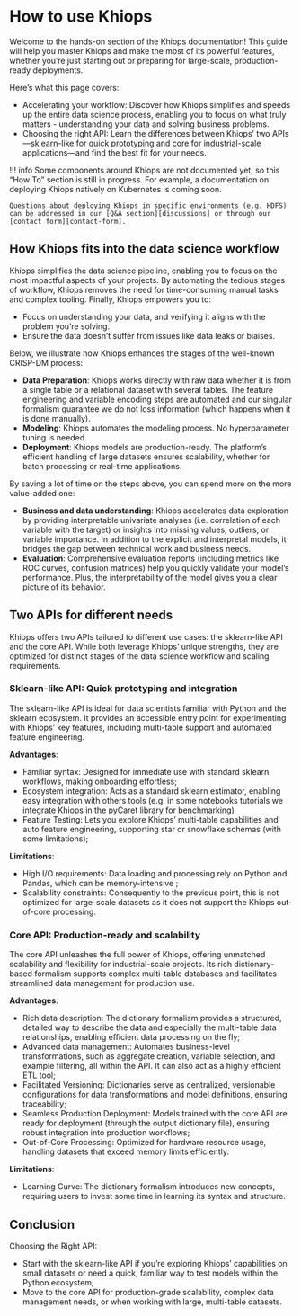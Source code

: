 # How to use Khiops

Welcome to the hands-on section of the Khiops documentation! This guide will help you master Khiops and make the most of its powerful features, whether you’re just starting out or preparing for large-scale, production-ready deployments.

Here’s what this page covers:

- Accelerating your workflow: Discover how Khiops simplifies and speeds up the entire data science process, enabling you to focus on what truly matters - understanding your data and solving business problems.
- Choosing the right API: Learn the differences between Khiops’ two APIs —sklearn-like for quick prototyping and core for industrial-scale applications—and find the best fit for your needs.

!!! info
    Some components around Khiops are not documented yet, so this “How To” section is still in progress. For example, a documentation on deploying Khiops natively on Kubernetes is coming soon. 
    
    Questions about deploying Khiops in specific environments (e.g. HDFS) can be addressed in our [Q&A section][discussions] or through our [contact form][contact-form].

[contact-form]: contact.md
[discussions]: https://github.com/orgs/KhiopsML/discussions

## How Khiops fits into the data science workflow

Khiops simplifies the data science pipeline, enabling you to focus on the most impactful aspects of your projects. By automating the tedious stages of workflow, Khiops removes the need for time-consuming manual tasks and complex tooling. Finally, Khiops empowers you to:

- Focus on understanding your data, and verifying it aligns with the problem you’re solving.
- Ensure the data doesn’t suffer from issues like data leaks or biaises.

Below, we illustrate how Khiops enhances the stages of the well-known CRISP-DM process:

- **Data Preparation**: Khiops works directly with raw data whether it is from a single table or a relational dataset with several tables. The feature engineering and variable encoding steps are automated and our singular formalism guarantee we do not loss information (which happens when it is done manually).
- **Modeling**: Khiops automates the modeling process. No hyperparameter tuning is needed.
- **Deployment**: Khiops models are production-ready. The platform’s efficient handling of large datasets ensures scalability, whether for batch processing or real-time applications.

By saving a lot of time on the steps above, you can spend more on the more value-added one:

- **Business and data understanding**: Khiops accelerates data exploration by providing interpretable univariate analyses (i.e. correlation of each variable with the target) or insights into missing values, outliers, or variable importance. In addition to the explicit and interpretal models, it bridges the gap between technical work and business needs.
- **Evaluation**: Comprehensive evaluation reports (including metrics like ROC curves, confusion matrices) help you quickly validate your model’s performance. Plus, the interpretability of the model gives you a clear picture of its behavior.

## Two APIs for different needs

Khiops offers two APIs tailored to different use cases: the sklearn-like API and the core API. While both leverage Khiops’ unique strengths, they are optimized for distinct stages of the data science workflow and scaling requirements.

### Sklearn-like API: Quick prototyping and integration

The sklearn-like API is ideal for data scientists familiar with Python and the sklearn ecosystem. It provides an accessible entry point for experimenting with Khiops’ key features, including multi-table support and automated feature engineering.

**Advantages**:

- Familiar syntax: Designed for immediate use with standard sklearn workflows, making onboarding effortless;
- Ecosystem integration: Acts as a standard sklearn estimator, enabling easy integration with others tools (e.g. in some notebooks tutorials we integrate Khiops in the pyCaret library for benchmarking)
- Feature Testing: Lets you explore Khiops’ multi-table capabilities and auto feature engineering, supporting star or snowflake schemas (with some limitations);

**Limitations**:

- High I/O requirements: Data loading and processing rely on Python and Pandas, which can be memory-intensive ;
- Scalability constraints: Consequently to the previous point, this is not optimized for large-scale datasets as it does not support the Khiops out-of-core processing.

### Core API: Production-ready and scalability

The core API unleashes the full power of Khiops, offering unmatched scalability and flexibility for industrial-scale projects. Its rich dictionary-based formalism supports complex multi-table databases and facilitates streamlined data management for production use.

**Advantages**:

- Rich data description: The dictionary formalism provides a structured, detailed way to describe the data and especially the multi-table data relationships, enabling efficient data processing on the fly;
- Advanced data management: Automates business-level transformations, such as aggregate creation, variable selection, and example filtering, all within the API. It can also act as a highly efficient ETL tool;
- Facilitated Versioning: Dictionaries serve as centralized, versionable configurations for data transformations and model definitions, ensuring traceability;
- Seamless Production Deployment: Models trained with the core API are ready for deployment (through the output dictionary file), ensuring robust integration into production workflows;
- Out-of-Core Processing: Optimized for hardware resource usage, handling datasets that exceed memory limits efficiently.

**Limitations**:

- Learning Curve: The dictionary formalism introduces new concepts, requiring users to invest some time in learning its syntax and structure.

## Conclusion

Choosing the Right API:

- Start with the sklearn-like API if you’re exploring Khiops’ capabilities on small datasets or need a quick, familiar way to test models within the Python ecosystem;
- Move to the core API for production-grade scalability, complex data management needs, or when working with large, multi-table datasets.
